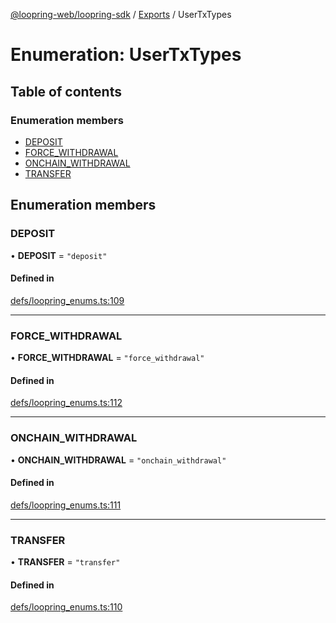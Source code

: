 [@loopring-web/loopring-sdk](../README.md) / [Exports](../modules.md) / UserTxTypes

# Enumeration: UserTxTypes

## Table of contents

### Enumeration members

- [DEPOSIT](UserTxTypes.md#deposit)
- [FORCE\_WITHDRAWAL](UserTxTypes.md#force_withdrawal)
- [ONCHAIN\_WITHDRAWAL](UserTxTypes.md#onchain_withdrawal)
- [TRANSFER](UserTxTypes.md#transfer)

## Enumeration members

### DEPOSIT

• **DEPOSIT** = `"deposit"`

#### Defined in

[defs/loopring_enums.ts:109](https://github.com/Loopring/loopring_sdk/blob/edf273a/src/defs/loopring_enums.ts#L109)

___

### FORCE\_WITHDRAWAL

• **FORCE\_WITHDRAWAL** = `"force_withdrawal"`

#### Defined in

[defs/loopring_enums.ts:112](https://github.com/Loopring/loopring_sdk/blob/edf273a/src/defs/loopring_enums.ts#L112)

___

### ONCHAIN\_WITHDRAWAL

• **ONCHAIN\_WITHDRAWAL** = `"onchain_withdrawal"`

#### Defined in

[defs/loopring_enums.ts:111](https://github.com/Loopring/loopring_sdk/blob/edf273a/src/defs/loopring_enums.ts#L111)

___

### TRANSFER

• **TRANSFER** = `"transfer"`

#### Defined in

[defs/loopring_enums.ts:110](https://github.com/Loopring/loopring_sdk/blob/edf273a/src/defs/loopring_enums.ts#L110)
